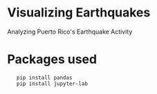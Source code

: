 # Visualizing Earthquakes
Analyzing Puerto Rico's Earthquake Activity


# Packages used
```pip install folium
   pip install pandas
   pip install jupyter-lab
   ```
